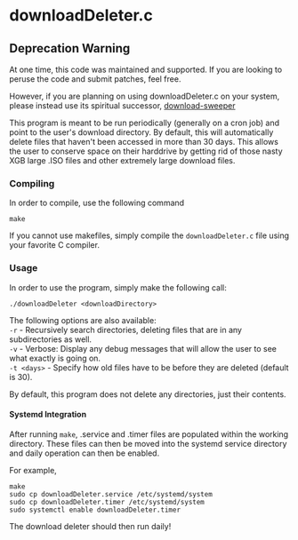 downloadDeleter.c
=================

## Deprecation Warning
At one time, this code was maintained and supported. If you are looking to 
peruse the code and submit patches, feel free.

However, if you are planning on using downloadDeleter.c on your system, please
instead use its spiritual successor,
[download-sweeper](https://github.com/brandonio21/download-sweeper)

This program is meant to be run periodically (generally on a cron job) and point
to the user's download directory. By default, this will automatically delete 
files that haven't been accessed in more than 30 days. This allows the user
to conserve space on their harddrive by getting rid of those nasty XGB large
.ISO files and other extremely large download files.

### Compiling ###
In order to compile, use the following command
```
make
```

If you cannot use makefiles, simply compile the `downloadDeleter.c` file using
your favorite C compiler.


### Usage ###
In order to use the program, simply make the following call:
```
./downloadDeleter <downloadDirectory>
```

The following options are also available:  
`-r` - Recursively search directories, deleting files that are in any 
subdirectories as well.  
`-v` - Verbose: Display any debug messages that will allow the user to see
what exactly is going on.  
`-t <days>` - Specify how old files have to be before they are deleted (default
is 30).

By default, this program does not delete any directories, just their contents.




#### Systemd Integration ####
After running `make`, .service and .timer files are populated within the 
working directory. These files can then be moved into the systemd service
directory and daily operation can then be enabled.

For example,
```
make
sudo cp downloadDeleter.service /etc/systemd/system
sudo cp downloadDeleter.timer /etc/systemd/system
sudo systemctl enable downloadDeleter.timer
```
The download deleter should then run daily!

